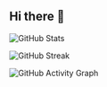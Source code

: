 ## Hi there 👋

<!--
**Subrat1920/Subrat1920** is a ✨ _special_ ✨ repository because its `README.md` (this file) appears on your GitHub profile.

Here are some ideas to get you started:

- 🔭 I’m currently working on ...
- 🌱 I’m currently learning ...
- 👯 I’m looking to collaborate on ...
- 🤔 I’m looking for help with ...
- 💬 Ask me about ...
- 📫 How to reach me: ...
- 😄 Pronouns: ...
- ⚡ Fun fact: ...
-->

![GitHub Stats](https://github-readme-stats.vercel.app/api?username=YourGitHubUsername&show_icons=true&theme=dark)

![GitHub Streak](https://github-readme-streak-stats.herokuapp.com/?user=YourGitHubUsername&theme=dark)

![GitHub Activity Graph](https://github-readme-activity-graph.cyclic.app/graph?username=YourGitHubUsername&theme=github-dark)
